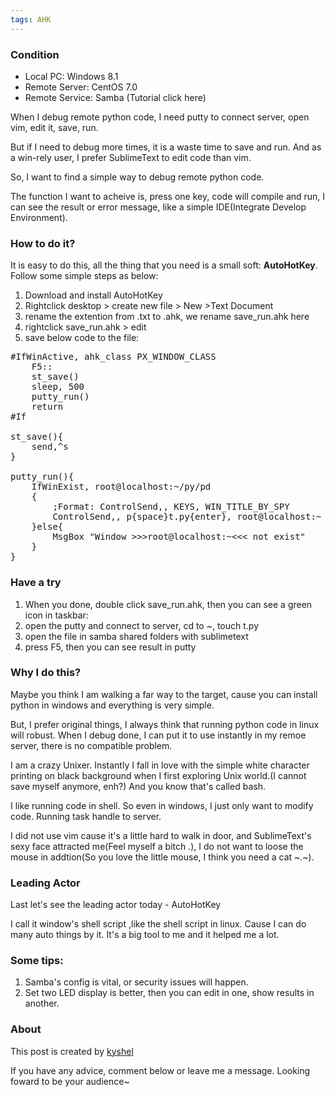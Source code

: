 ```yaml
---
tags: AHK
---
```




### Condition
- Local PC:      Windows 8.1
- Remote Server: CentOS 7.0 
- Remote Service: Samba (Tutorial click here)

When I debug remote python code, I need putty to connect server, open vim, edit it, save, run.

But if I need to debug more times, it is a waste time to save and run. And as a win-rely user, I prefer SublimeText to edit code than vim.

So, I want to find a simple way to debug remote python code.

The function I want to acheive is, press one key, code will compile and run, I can see the result or error message, like a simple IDE(Integrate Develop Environment).

### How to do it?
It is easy to do this, all the thing that you need is a small soft: **AutoHotKey**.
Follow some simple steps as below:

1. Download and install AutoHotKey
2. Rightclick desktop > create new file > New >Text Document
3. rename the extention from .txt to .ahk, we rename save_run.ahk here
4. rightclick save_run.ahk > edit
5. save below code to the file:

<pre>
#IfWinActive, ahk_class PX_WINDOW_CLASS
	F5::
	st_save()
	sleep, 500
	putty_run()
	return
#If

st_save(){
	send,^s
}

putty_run(){
	IfWinExist, root@localhost:~/py/pd
	{
	    ;Format: ControlSend,, KEYS, WIN_TITLE_BY_SPY
		ControlSend,, p{space}t.py{enter}, root@localhost:~    
	}else{
		MsgBox "Window >>>root@localhost:~<<< not exist"
	}
}	
</pre>

### Have a try
1. When you done, double click save_run.ahk, then you can see a green icon in taskbar:
2. open the putty and connect to server, cd to ~, touch t.py
3. open the file in samba shared folders with sublimetext 
4. press F5, then you can see result in putty

### Why I do this?
Maybe you think I am walking a far way to the target, cause you can install python in windows and everything is very simple.

But, I prefer original things, I always think that running python code in linux will robust. When I debug done, I can put it to use instantly in my remoe server, there is no compatible problem. 

I am a crazy Unixer. Instantly I fall in love with the simple white character printing on black background when I first exploring Unix world.(I cannot save myself anymore, enh?) And you know that's called bash. 

I like running code in shell. So even in windows, I just only want to modify code. Running task handle to server.

I did not use vim cause it's a little hard to walk in door, and SublimeText's sexy face attracted me(Feel myself a bitch *.*), I do not want to loose the mouse in addtion(So you love the little mouse, I think you need a cat ~.~).

### Leading Actor
Last let's see the leading actor today - AutoHotKey

I call it window's shell script ,like the shell script in linux. Cause I can do many auto things by it. It's a big tool to me and it helped me a lot.



### Some tips:
1. Samba's config is vital, or security issues will happen.
2. Set two LED display is better, then you can edit in one, show results in another.

### About
This post is created by [kyshel](http://kyshel.com)

If you have any advice, comment below or leave me a message.
Looking foward to be your audience~
